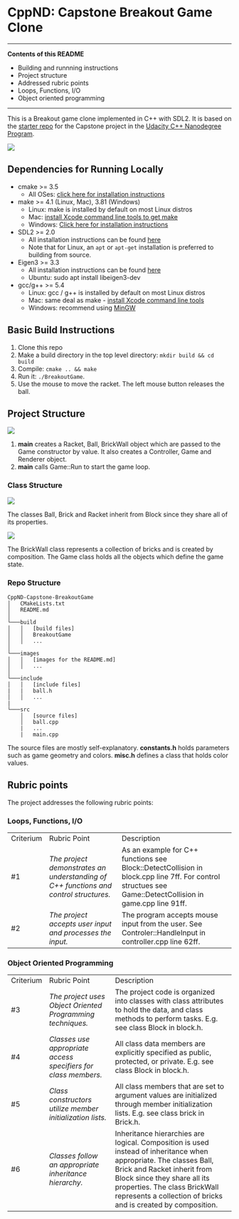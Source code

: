 # CppND: Capstone Breakout Game Clone
---

[image1]: ./images/BA_01.png  " "
[image2]: ./images/BA_02.png  " "
[image3]: ./images/BA_03.png  " "
[image4]: ./images/BA_04.png  " "
[image5]: ./images/BA_05.png  " "


**Contents of this README**
- Building and runnning instructions
- Project structure 
- Addressed rubric points
 - Loops, Functions, I/O
 - Object oriented programming
---

This is a Breakout game clone implemented in C++ with SDL2. It is based on the [starter repo](https://github.com/udacity/CppND-Capstone-Snake-Game) for the Capstone project in the [Udacity C++ Nanodegree Program](https://www.udacity.com/course/c-plus-plus-nanodegree--nd213). 

![][image2]

## Dependencies for Running Locally
* cmake >= 3.5
  * All OSes: [click here for installation instructions](https://cmake.org/install/)
* make >= 4.1 (Linux, Mac), 3.81 (Windows)
  * Linux: make is installed by default on most Linux distros
  * Mac: [install Xcode command line tools to get make](https://developer.apple.com/xcode/features/)
  * Windows: [Click here for installation instructions](http://gnuwin32.sourceforge.net/packages/make.htm)
* SDL2 >= 2.0
  * All installation instructions can be found [here](https://wiki.libsdl.org/Installation)
  * Note that for Linux, an `apt` or `apt-get` installation is preferred to building from source.
* Eigen3 >= 3.3
  * All installation instructions can be found [here](https://github.com/roboticslab-uc3m/installation-guides/blob/master/install-eigen.md)
  * Ubuntu: sudo apt install libeigen3-dev
* gcc/g++ >= 5.4
  * Linux: gcc / g++ is installed by default on most Linux distros
  * Mac: same deal as make - [install Xcode command line tools](https://developer.apple.com/xcode/features/)
  * Windows: recommend using [MinGW](http://www.mingw.org/)

## Basic Build Instructions

1. Clone this repo
2. Make a build directory in the top level directory: `mkdir build && cd build`
3. Compile: `cmake .. && make`
4. Run it: `./BreakoutGame`.
5. Use the mouse to move the racket. The left mouse button releases the ball.

## Project Structure

![][image3]

1. **main** creates a Racket, Ball, BrickWall object which are passed to the Game constructor by value. It also creates a Controller, Game and Renderer object. 
2. **main** calls Game::Run to start the game loop.

### Class Structure

![][image4]

The classes Ball, Brick and Racket inherit from Block since they share all of its properties.

![][image5]

The BrickWall class represents a collection of bricks and is created by composition. The Game class holds all the objects which define the game state.     

### Repo Structure

```
CppND-Capstone-BreakoutGame
│   CMakeLists.txt
│   README.md  
│
└───build
│   │   [build files]
│   │   BreakoutGame
│   │   ...
│
└───images
│   │   [images for the README.md]
│   │   ...
│  
└───include
│   │   [include files]
|   |   ball.h
│   │   ...
|
└───src
    │   [source files]
    │   ball.cpp
    |   ...
    |   main.cpp
```

The source files are mostly self-explanatory. **constants.h** holds parameters such as game geometry and colors. **misc.h** defines a class that holds color values.



## Rubric points

The project addresses the following rubric points:

### Loops, Functions, I/O

|     |     |     |
| --- | --- | --- |
| Criterium | Rubric Point | Description |
|#1|*The project demonstrates an understanding of C++ functions and control structures.* |As an example for C++ functions see Block::DetectCollision in block.cpp line 7ff. For control structues see Game::DetectCollision in game.cpp line 91ff.| 
|#2|*The project accepts user input and processes the input.*|The program accepts mouse input from the user. See Controler::HandleInput in controller.cpp line 62ff. |

### Object Oriented Programming

|     |     |     |
| --- | --- | --- |
| Criterium | Rubric Point | Description |
|#3|*The project uses Object Oriented Programming techniques.*|The project code is organized into classes with class attributes to hold the data, and class methods to perform tasks. E.g. see class Block in block.h.|
|#4|*Classes use appropriate access specifiers for class members.*|All class data members are explicitly specified as public, protected, or private. E.g. see class Block in block.h.|
|#5|*Class constructors utilize member initialization lists.*|All class members that are set to argument values are initialized through member initialization lists. E.g. see class brick in Brick.h.|
|#6|*Classes follow an appropriate inheritance hierarchy.*|Inheritance hierarchies are logical. Composition is used instead of inheritance when appropriate. The classes Ball, Brick and Racket inherit from Block since they share all its properties. The class BrickWall represents a collection of bricks and is created by composition.|













